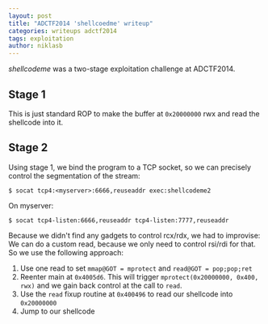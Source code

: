 ```yaml
---
layout: post
title: "ADCTF2014 'shellcoedme' writeup"
categories: writeups adctf2014
tags: exploitation
author: niklasb
---
```


*shellcodeme* was a two-stage exploitation challenge at ADCTF2014.

## Stage 1

This is just standard ROP to make the buffer at `0x20000000` rwx and read the
shellcode into it.

## Stage 2

Using stage 1, we bind the program to a TCP socket, so we can precisely control
the segmentation of the stream:

    $ socat tcp4:<myserver>:6666,reuseaddr exec:shellcodeme2

On myserver:

    $ socat tcp4-listen:6666,reuseaddr tcp4-listen:7777,reuseaddr

Because we didn't find any gadgets to control rcx/rdx, we had to improvise: We
can do a custom read, because we only need to control rsi/rdi for that. So we
use the following approach:

1. Use one read to set `mmap@GOT = mprotect` and `read@GOT = pop;pop;ret`
2. Reenter main at `0x4005d6`. This will trigger `mprotect(0x20000000, 0x400,
   rwx)` and we gain back control at the call to
   `read`.
3. Use the `read` fixup routine at `0x400496` to read our shellcode into `0x20000000`
4. Jump to our shellcode
